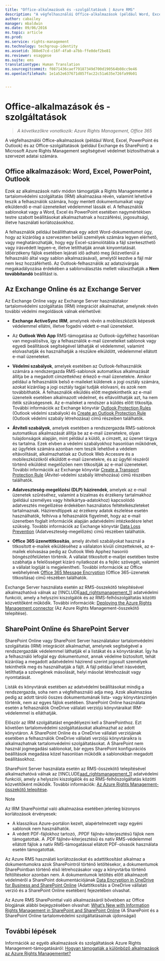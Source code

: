 ```yaml
---
title: "Office-alkalmazások és -szolgáltatások | Azure RMS"
description: "A végfelhasználói Office-alkalmazások (például Word, Excel, PowerPoint és Outlook) és az Office-szolgáltatások (például Exchange és SharePoint) a Microsoft Azure Rights Management segítségével védelmet biztosíthatnak a szervezet adatai számára."
author: cabailey
manager: mbaldwin
ms.date: 09/06/2016
ms.topic: article
ms.prod: 
ms.service: rights-management
ms.technology: techgroup-identity
ms.assetid: 388e67cd-c16f-4fa0-a7bb-ffe0def2be81
ms.reviewer: esaggese
ms.suite: ems
translationtype: Human Translation
ms.sourcegitcommit: f0871436caef79187349d700d190564b08cc9e46
ms.openlocfilehash: 1e1a52e637671d857fac22c51a635e726fa99b01


---
```



# Office-alkalmazások és -szolgáltatások

>*A következőkre vonatkozik: Azure Rights Management, Office 365*

A végfelhasználói Office-alkalmazások (például Word, Excel, PowerPoint és Outlook) és az Office-szolgáltatások (például Exchange és SharePoint) a Microsoft Azure Rights Management segítségével védelmet biztosíthatnak a szervezet adatai számára.

## Office alkalmazások: Word, Excel, PowerPoint, Outlook
Ezek az alkalmazások natív módon támogatják a Rights Managementet a tartalomvédelmi szolgáltatás (IRM) alkalmazása révén, valamint lehetővé teszik a felhasználók számára, hogy mentett dokumentumaikat vagy elküldendő e-mail üzeneteiket védelemmel lássák el. A felhasználók sablonokat vagy a Word, Excel és PowerPoint esetében nagymértékben testre szabott beállításokat alkalmazhatnak a hozzáférési, jogosultsági, illetve használati korlátozásokhoz. 

A felhasználók például beállíthatnak egy adott Word-dokumentumot úgy, hogy az kizárólag a szervezeten belüli személyek számára legyen elérhető, vagy meghatározhatják, hogy egy Excel-számolótábla a fájl szerkeszthető vagy írásvédett legyen-e, illetve letilthatják annak kinyomtatását. Időérzékeny fájlok esetében lejárati idő adható meg (közvetlenül a felhasználó által vagy sablon alkalmazásával), amelytől kezdve a fájl már nem lesz hozzáférhető. Az Outlook-felhasználók az adatszivárgás megakadályozása érdekében a sablonválasztás mellett választhatják a **Nem továbbítandó** beállítást is.

## Az Exchange Online és az Exchange Server
Az Exchange Online vagy az Exchange Server használatakor tartalomvédelmi szolgáltatás (IRM) integrációt alkalmazhat, amelynek révén további védelmi megoldások válnak elérhetővé:

-   **Exchange ActiveSync IRM**, amelynek révén a mobileszközök képesek védelemmel ellátni, illetve fogadni védett e-mail üzeneteket.

-   Az **Outlook Web App** RMS-támogatása az Outlook-ügyfélhez hasonlóan van megvalósítva, így a felhasználók e-mail üzeneteiket sablonok vagy egyedi beállítások segítségével láthatják el védelemmel, valamint elolvashatják és használhatják a részükre elküldött, védelemmel ellátott e-mail üzeneteket.

-   **Védelmi szabályok**, amelyek esetében az Outlook-felhasználók számára a rendszergazda RMS-sablonok automatikus alkalmazását állítja be a megadott címzettekhez érkező e-mail üzenetekre. Amikor például a felhasználók belső e-maileket küldenek a jogi osztály számára, azokat kizárólag a jogi osztály tagjai tudják elolvasni, és azok nem továbbíthatók. A felhasználók elküldés előtt megtekinthetik az e-mail üzeneteik esetében alkalmazott védelmet, és eltávolíthatják azt, ha nem ítélik szükségesnek. Az e-maileket a rendszer a küldés előtt titkosítja. További információk az Exchange könyvtár [Outlook Protection Rules](https://technet.microsoft.com/library/dd638178%28v=exchg.150%29.aspx) (Outlook védelmi szabályok) és [Create an Outlook Protection Rule](https://technet.microsoft.com/library/dd638196%28v=exchg.150%29.aspx) (Outlook védelmi szabály létrehozása) című részeiben találhatók.

-   **Átviteli szabályok**, amelyek esetében a rendszergazda RMS-sablonok automatikus alkalmazását állítja be az e-mail üzenetekre, olyan tulajdonságok alapján, mint például a küldő, a címzett, az üzenet tárgya és tartalma. Ezek elvben a védelmi szabályokhoz hasonlóan működnek, az ügyfelek számára azonban nem teszik lehetővé a védelem eltávolítását, alkalmazhatóak az Outlook Web Accessre és a mobileszközökről elküldött e-mail üzenetekre, és az ügyfél részéről történő elküldést megelőzően nem titkosítják az e-mail üzeneteket. További információk az Exchange könyvtár [Create a Transport Protection Rule](https://technet.microsoft.com/library/dd302432.aspx) (Átvitel-védelmi szabály létrehozása) című részében találhatók.

-   **Adatveszteség-megelőzési (DLP) házirendek**, amelyek az e-mail üzenetek szűréséhez, valamint a bizalmas és érzékeny tartalmakhoz (például személyes vagy hitelkártya-adatokhoz) kapcsolódó adatvesztés megelőzése érdekében használatos feltételkészleteket tartalmaznak. Házirendtippek az érzékeny adatok észlelése esetén használhatók, felhívva a felhasználók figyelmét, hogy az e-mail üzenetben foglalt információk alapján adatvédelmi intézkedésre lehet szükség. További információk az Exchange könyvtár [Data Loss Prevention](https://technet.microsoft.com/library/jj150527%28v=exchg.150%29.aspx) (Adatveszteség-megelőzés) című részében találhatók.

-   **Office 365 üzenettitkosítás**, amely átviteli szabályokat használ a titkosított e-mailek elküldéséhez a vállalaton kívüli címzetteknek, az e-mailek elolvasása pedig az Outlook Web Apphez hasonló böngészőfelületen történik. A vállalat titkosított e-mailjei esetében testre szabhatja a felelősséget kizáró nyilatkozat és a fejléc szövegét, valamint a vállalat logóját is megjelenítheti. További információk az Office webhelyének [Office 365 Message Encryption](https://office.microsoft.com/o365-message-encryption-FX104179182.aspx) (Office 365-üzenetek titkosítása) című részében találhatók.

Exchange Server használata esetén az RMS-összekötő telepítésével alkalmazhatóvá válnak az [!INCLUDE[aad_rightsmanagement_1](../includes/aad_rightsmanagement_1_md.md)] adatvédelmi funkciói, amely a helyszíni kiszolgálók és az RMS-felhőszolgáltatás közötti közvetítőként működik. További információk: [Deploying the Azure Rights Management connector](../deploy-use/deploy-rms-connector.md) (Az Azure Rights Management-összekötő telepítése).

## SharePoint Online és SharePoint Server
SharePoint Online vagy SharePoint Server használatakor tartalomvédelmi szolgáltatás (IRM) integrációt alkalmazhat, amelynek segítségével a rendszergazdák védelemmel láthatják el a listákat és a könyvtárakat. Így ha a felhasználó lefoglal egy dokumentumot, annak védelme biztosított, tehát kizárólag a megadott adatvédelmi házirend szerint jogosult személyek tekinthetik meg és használhatják a fájlt. A fájl például lehet írásvédett, letilthatja a szövegének másolását, helyi másolat létrehozását vagy nyomtatását.

Listák és könyvtárak esetében az adatvédelmi beállításokat mindig a rendszergazda, soha nem a végfelhasználó adja meg. Azok alkalmazása pedig az adott tároló összes dokumentumának lista- vagy könyvtárszintjén történik, nem az egyes fájlok esetében.  SharePoint Online használata esetén a felhasználók OneDrive vállalati verziójú könyvtáraikat IRM-védelemmel is elláthatják.

Először az IRM szolgáltatást engedélyezni kell a SharePointhoz. Ezt követően tartalomvédelmi szolgáltatásokat alkalmazhat az adott könyvtáron. A SharePoint Online és a OneDrive vállalati verziójának esetében a felhasználók OneDrive vállalati verziójú könyvtáraikra is alkalmazhatnak tartalomvédelmi szolgáltatásokat. A SharePoint nem használ jogmegadási sablonokat, bár egyes SharePoint konfigurációs beállítások megadása közel hasonlóan működik a sablonokban megadott beállításokhoz.

SharePoint Server használata esetén az RMS-összekötő telepítésével alkalmazhatóvá válnak az [!INCLUDE[aad_rightsmanagement_1](../includes/aad_rightsmanagement_1_md.md)] adatvédelmi funkciói, amely a helyszíni kiszolgálók és az RMS-felhőszolgáltatás közötti közvetítőként működik. További információk: [Az Azure Rights Management-összekötő telepítése](../deploy-use/deploy-rms-connector.md).

> [!NOTE]
> Az IRM SharePointtal való alkalmazása esetében jelenleg bizonyos korlátozások érvényesek:
> 
> -   A klasszikus Azure-portálon kezelt, alapértelmezett vagy egyéni sablonok nem használhatók.
> -   A védett PDF-fájlokhoz tartozó, .PPDF fájlnév-kiterjesztésű fájlok nem támogatottak. A .PDF fájlnév-kiterjesztésű és natív RMS-védelemmel ellátott fájlok a natív RMS-támogatással ellátott PDF-olvasók használata esetén támogatottak.

Az Azure RMS használati korlátozásokat és adattitkosítást alkalmaz a dokumentumokra azok SharePointról történő letöltésekor, a dokumentumok SharePointban történő első létrehozásakor vagy a könyvtárba történő feltöltésekor azonban nem. A dokumentumok letöltés előtt alkalmazott védelméről a SharePoint dokumentációjának [Data Encryption in OneDrive for Business and SharePoint Online](https://technet.microsoft.com/library/dn905447.aspx) (Adattitkosítás a OneDrive vállalati verzió és a SharePoint Online esetében) fejezetében olvashat.

Az Azure RMS SharePointtal való alkalmazásáról bővebben az Office blogjának alábbi bejegyzésében olvashat: [What’s New with Information Rights Management in SharePoint and SharePoint Online](http://blogs.office.com/2012/11/09/whats-new-with-information-rights-management-in-sharepoint-and-sharepoint-online/) (A SharePoint és a SharePoint Online tartalomvédelmi szolgáltatásainak újdonságai)

## További lépések

Információk az egyéb alkalmazások és szolgáltatások Azure Rights Management-támogatásáról: [Hogyan támogatják a különböző alkalmazások az Azure Rights Managementet?](applications-support.md)


<!--HONumber=Sep16_HO1-->


